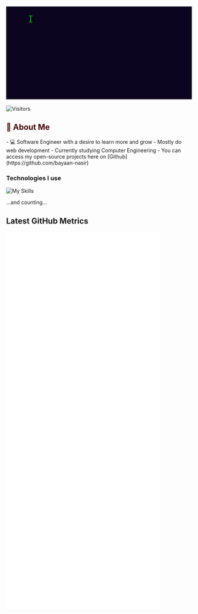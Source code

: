 ![Header](/messagif.gif)

![Visitors](https://vbr.wocr.tk/badge?page_id=bayaan-nasir.bayaan-nasir)

<h2 style="color: #430203;">📖 About Me</h2>
- 💻 Software Engineer with a desire to learn more and grow
- Mostly do web development 
- Currently studying Computer Engineering
- You can access my open-source projects here on [Github](https://github.com/bayaan-nasir)

### Technologies I use
![My Skills](https://skillicons.dev/icons?i=css,dart,django,docker,express,firebase,flutter,github,go,html,js,kotlin,md,mongodb,nextjs,nodejs,py,react,redux,sass,sqlite,ts,vscode)

...and counting...

## Latest GitHub Metrics
![Metrics](/github-metrics.svg)
